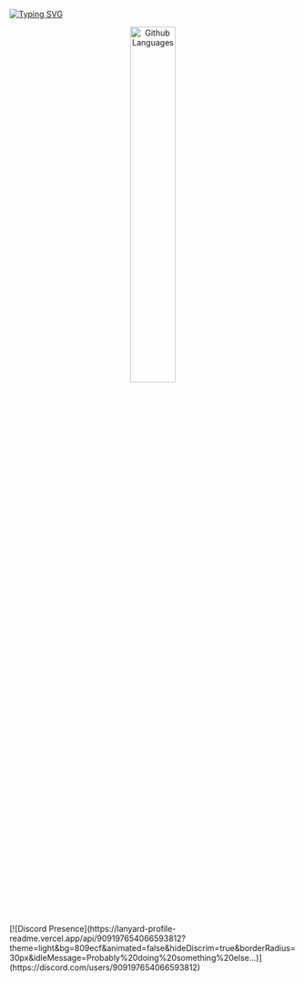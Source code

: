 [![Typing SVG](https://readme-typing-svg.herokuapp.com?color=B1F7E2&lines=Hi%2C+I'm+luc%2C+a+yong+developer)](https://git.io/typing-svg)

<p align="center">
    <img width="40%" src="https://github-readme-stats.vercel.app/api/top-langs?username=Luc-us&theme=dark&hide_border=true&layout=compact&langs_count=5" alt="Github Languages" />
</p>
[![Discord Presence](https://lanyard-profile-readme.vercel.app/api/909197654066593812?theme=light&bg=809ecf&animated=false&hideDiscrim=true&borderRadius=30px&idleMessage=Probably%20doing%20something%20else...)](https://discord.com/users/909197654066593812)
